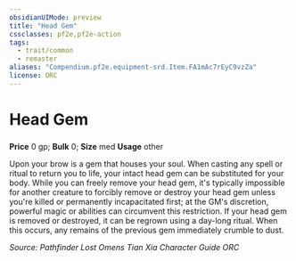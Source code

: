 ```yaml
---
obsidianUIMode: preview
title: "Head Gem"
cssclasses: pf2e,pf2e-action
tags:
  - trait/common
  - remaster
aliases: "Compendium.pf2e.equipment-srd.Item.FA1mAc7rEyC9vzZa"
license: ORC
---
```

# Head Gem

### 


**Price** 0 gp; 
**Bulk** 0; **Size** med
**Usage** other

Upon your brow is a gem that houses your soul. When casting any spell or ritual to return you to life, your intact head gem can be substituted for your body. While you can freely remove your head gem, it's typically impossible for another creature to forcibly remove or destroy your head gem unless you're killed or permanently incapacitated first; at the GM's discretion, powerful magic or abilities can circumvent this restriction. If your head gem is removed or destroyed, it can be regrown using a day-long ritual. When this occurs, any remains of the previous gem immediately crumble to dust.

*Source: Pathfinder Lost Omens Tian Xia Character Guide*
*ORC*